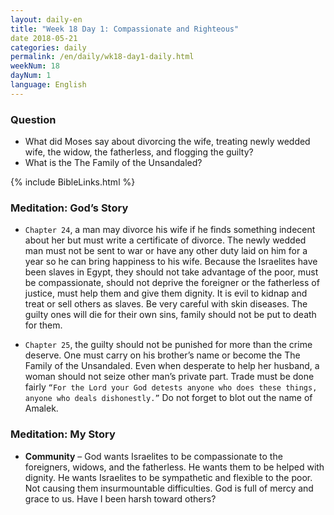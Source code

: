 ```yaml
---
layout: daily-en
title: "Week 18 Day 1: Compassionate and Righteous"
date 2018-05-21
categories: daily
permalink: /en/daily/wk18-day1-daily.html
weekNum: 18
dayNum: 1
language: English
---
```

### Question     
+ What did Moses say about divorcing the wife, treating newly wedded wife, the widow, the fatherless, and flogging the guilty? 
+ What is the The Family of the Unsandaled?

{% include BibleLinks.html %} 

### Meditation: God’s Story   
+ `Chapter 24`, a man may divorce his wife if he finds something indecent about her but must write a certificate of divorce. The newly wedded man must not be sent to war or have any other duty laid on him for a year so he can bring happiness to his wife. Because the Israelites have been slaves in Egypt, they should not take advantage of the poor, must be compassionate, should not deprive the foreigner or the fatherless of justice, must help them and give them dignity. It is evil to kidnap and treat or sell others as slaves. Be very careful with skin diseases. The guilty ones will die for their own sins, family should not be put to death for them. 

+ `Chapter 25`, the guilty should not be punished for more than the crime deserve. One must carry on his brother’s name or become the The Family of the Unsandaled. Even when desperate to help her husband, a woman should not seize other man’s private part. Trade must be done fairly `“For the Lord your God detests anyone who does these things, anyone who deals dishonestly.”` Do not forget to blot out the name of Amalek. 

### Meditation: My Story   
+ **Community** – God wants Israelites to be compassionate to the foreigners, widows, and the fatherless. He wants them to be helped with dignity. He wants Israelites to be sympathetic and flexible to the poor. Not causing them insurmountable difficulties. God is full of mercy and grace to us. Have I been harsh toward others? 
